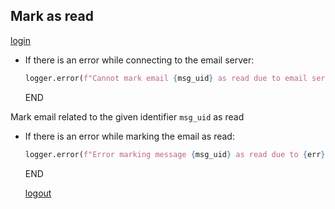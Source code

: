 ## Mark as read

  [login](login.md)

* If there is an error while connecting to the email server:
  ```python
  logger.error(f"Cannot mark email {msg_uid} as read due to email server being None")
  ```
  END
  
Mark email related to the given identifier `msg_uid` as read

* If there is an error while marking the email as read:
  ```python
  logger.error(f"Error marking message {msg_uid} as read due to {err}")
  ```
  END

  [logout](logout.md)
